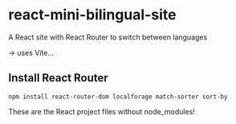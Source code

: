 # react-mini-bilingual-site
A React site with React Router to switch between languages

-> uses Vite...

## Install React Router
```
npm install react-router-dom localforage match-sorter sort-by
```

These are the React project files without node_modules!
